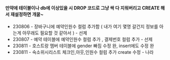 <h4>만약에 테이블이나 db에 이상있을 시 DROP 코드로 그냥 싹 다 지워버리고 CREATE 해서 재설정하면 개꿀~ </h4>
<ul>
  <li>230806 - 장바구니에 예약인원수 컬럼 추가함 ( 내가 여기 몇명 갈건지 정보를 아는게 아무래도 필요할 것 같아서 ) - 선제 </li>
  <li>230807 - 예약 테이블에 예약인원수 컬럼 추가 , 결제번호 컬럼 추가 - 선제</li>
  <li>230811 - 호스트랑 멤버 테이블에 gender 빠짐 수정 완, insert에도 수정 완</li>
  <li>230811 - 숙소위시리스트 체크인,아웃,인원수 컬럼 추가 create 수정  - 나라</li>
</ul>
